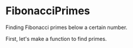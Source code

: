 # FibonacciPrimes
Finding Fibonacci primes below a certain number.

First, let's make a function to find primes. 
